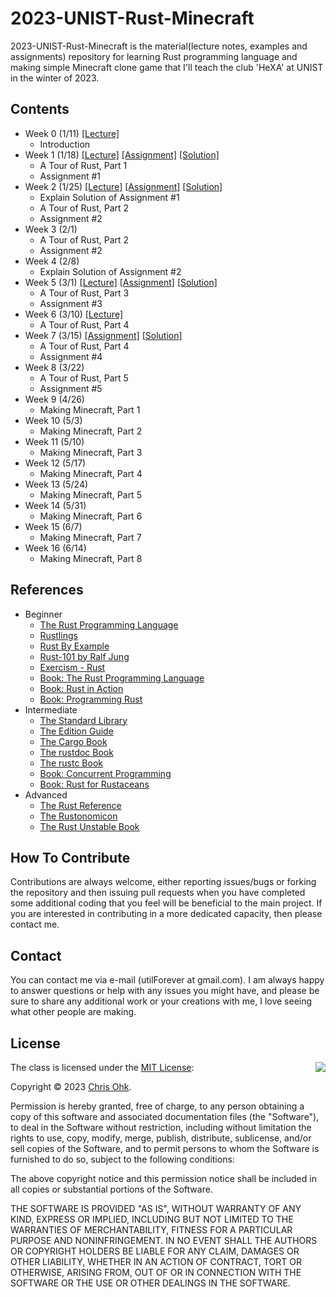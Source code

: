 # 2023-UNIST-Rust-Minecraft

2023-UNIST-Rust-Minecraft is the material(lecture notes, examples and assignments) repository for learning Rust programming language and making simple Minecraft clone game that I'll teach the club 'HeXA' at UNIST in the winter of 2023.

## Contents

- Week 0 (1/11) [[Lecture]](./1%20-%20Lecture/230111%20-%20Rust%20Basic%20%2B%20Make%20Minecraft%2C%20Week%200.pdf)
  - Introduction
- Week 1 (1/18) [[Lecture]](./1%20-%20Lecture/230118%20-%20Rust%20Basic%20%2B%20Make%20Minecraft%2C%20Week%201.pdf) [[Assignment]](./3%20-%20Assignment/230118%20-%20Rust%20Basic%20%2B%20Make%20Minecraft%2C%20Week%201/) [[Solution]](./4%20-%20Solution/230118%20-%20Rust%20Basic%20%2B%20Make%20Minecraft%2C%20Week%201/)
  - A Tour of Rust, Part 1
  - Assignment #1
- Week 2 (1/25) [[Lecture]](./1%20-%20Lecture/230125%20-%20Rust%20Basic%20%2B%20Make%20Minecraft%2C%20Week%202.pdf) [[Assignment]](./3%20-%20Assignment/230125%20-%20Rust%20Basic%20%2B%20Make%20Minecraft%2C%20Week%202/) [[Solution]](./4%20-%20Solution/230125%20-%20Rust%20Basic%20%2B%20Make%20Minecraft%2C%20Week%202/)
  - Explain Solution of Assignment #1
  - A Tour of Rust, Part 2
  - Assignment #2
- Week 3 (2/1)
  - A Tour of Rust, Part 2
  - Assignment #2
- Week 4 (2/8)
  - Explain Solution of Assignment #2
- Week 5 (3/1) [[Lecture]](./1%20-%20Lecture/230301%20-%20Rust%20Basic%20%2B%20Make%20Minecraft%2C%20Week%205.pdf) [[Assignment]](./3%20-%20Assignment/230301%20-%20Rust%20Basic%20%2B%20Make%20Minecraft%2C%20Week%205/) [[Solution]](./4%20-%20Solution/230301%20-%20Rust%20Basic%20%2B%20Make%20Minecraft%2C%20Week%205/)
  - A Tour of Rust, Part 3
  - Assignment #3
- Week 6 (3/10) [[Lecture]](./1%20-%20Lecture/230310%20-%20Rust%20Basic%20%2B%20Make%20Minecraft%2C%20Week%206.pdf)
  - A Tour of Rust, Part 4
- Week 7 (3/15) [[Assignment]](./3%20-%20Assignment/230310%20-%20Rust%20Basic%20%2B%20Make%20Minecraft%2C%20Week%206/) [[Solution]](./4%20-%20Solution/230310%20-%20Rust%20Basic%20%2B%20Make%20Minecraft%2C%20Week%206/)
  - A Tour of Rust, Part 4
  - Assignment #4
- Week 8 (3/22)
  - A Tour of Rust, Part 5
  - Assignment #5
- Week 9 (4/26)
  - Making Minecraft, Part 1
- Week 10 (5/3)
  - Making Minecraft, Part 2
- Week 11 (5/10)
  - Making Minecraft, Part 3
- Week 12 (5/17)
  - Making Minecraft, Part 4
- Week 13 (5/24)
  - Making Minecraft, Part 5
- Week 14 (5/31)
  - Making Minecraft, Part 6
- Week 15 (6/7)
  - Making Minecraft, Part 7
- Week 16 (6/14)
  - Making Minecraft, Part 8

## References

- Beginner
  * [The Rust Programming Language](https://doc.rust-lang.org/book/)
  * [Rustlings](https://github.com/rust-lang/rustlings/)
  * [Rust By Example](https://doc.rust-lang.org/stable/rust-by-example/)
  * [Rust-101 by Ralf Jung](https://www.ralfj.de/projects/rust-101/main.html)
  * [Exercism - Rust](https://exercism.org/tracks/rust)
  * [Book: The Rust Programming Language](http://www.yes24.com/Product/Goods/83075894)
  * [Book: Rust in Action](https://www.manning.com/books/rust-in-action)
  * [Book: Programming Rust](https://www.oreilly.com/library/view/programming-rust-2nd/9781492052586/)
- Intermediate
  * [The Standard Library](https://doc.rust-lang.org/std/index.html)
  * [The Edition Guide](https://doc.rust-lang.org/edition-guide/index.html)
  * [The Cargo Book](https://doc.rust-lang.org/cargo/index.html)
  * [The rustdoc Book](https://doc.rust-lang.org/rustdoc/index.html)
  * [The rustc Book](https://doc.rust-lang.org/rustc/index.html)
  * [Book: Concurrent Programming](http://www.yes24.com/Product/Goods/108570426)
  * [Book: Rust for Rustaceans](https://rust-for-rustaceans.com/)
- Advanced
  * [The Rust Reference](https://doc.rust-lang.org/reference/index.html)
  * [The Rustonomicon](https://doc.rust-lang.org/nomicon/index.html)
  * [The Rust Unstable Book](https://doc.rust-lang.org/nightly/unstable-book/index.html)

## How To Contribute

Contributions are always welcome, either reporting issues/bugs or forking the repository and then issuing pull requests when you have completed some additional coding that you feel will be beneficial to the main project. If you are interested in contributing in a more dedicated capacity, then please contact me.

## Contact

You can contact me via e-mail (utilForever at gmail.com). I am always happy to answer questions or help with any issues you might have, and please be sure to share any additional work or your creations with me, I love seeing what other people are making.

## License

<img align="right" src="http://opensource.org/trademarks/opensource/OSI-Approved-License-100x137.png">

The class is licensed under the [MIT License](http://opensource.org/licenses/MIT):

Copyright &copy; 2023 [Chris Ohk](http://www.github.com/utilForever).

Permission is hereby granted, free of charge, to any person obtaining a copy of this software and associated documentation files (the "Software"), to deal in the Software without restriction, including without limitation the rights to use, copy, modify, merge, publish, distribute, sublicense, and/or sell copies of the Software, and to permit persons to whom the Software is furnished to do so, subject to the following conditions:

The above copyright notice and this permission notice shall be included in all copies or substantial portions of the Software.

THE SOFTWARE IS PROVIDED "AS IS", WITHOUT WARRANTY OF ANY KIND, EXPRESS OR IMPLIED, INCLUDING BUT NOT LIMITED TO THE WARRANTIES OF MERCHANTABILITY, FITNESS FOR A PARTICULAR PURPOSE AND NONINFRINGEMENT. IN NO EVENT SHALL THE AUTHORS OR COPYRIGHT HOLDERS BE LIABLE FOR ANY CLAIM, DAMAGES OR OTHER LIABILITY, WHETHER IN AN ACTION OF CONTRACT, TORT OR OTHERWISE, ARISING FROM, OUT OF OR IN CONNECTION WITH THE SOFTWARE OR THE USE OR OTHER DEALINGS IN THE SOFTWARE.
